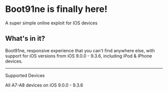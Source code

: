 # Boot91ne is finally here!

A super simple online exploit for IOS devices

## What's in it?

Boot91ne, responsive experience that you can't find anywhere else, with support for iOS versions from iOS 9.0.0 - 9.3.6, including iPod & iPhone devices.

---

Supported Devices

All A7-A8 devices on iOS 9.0.0 - 9.3.6


